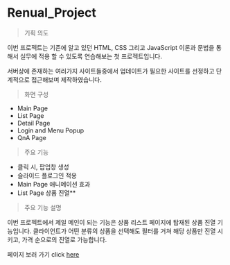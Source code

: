# Renual_Project

> 기획 의도


이번 프로젝트는 기존에 알고 있던 HTML, CSS 그리고 JavaScript 이론과 문법을 통해서 실무에 적용 할 수 있도록 연습해보는 첫 프로젝트입니다. 

서버상에 존재하는 여러가지 사이트들중에서 업데이트가 필요한 사이트를 선정하고 단계적으로 접근해보며 제작하였습니다.

> 화면 구성
* Main Page
* List Page
* Detail Page
* Login and Menu Popup
* QnA Page

>주요 기능
* 클릭 시, 팝업창 생성
* 슬라이드 플로그인 적용
* Main Page 애니메이션 효과
* List Page 상품 진열**


> 주요 기능 설명

이번 프로젝트에서 제일 메인이 되는 기능은 상품 리스트 페이지에 탑재된 상품 진열 기능입니다. 
클라이언트가 어떤 분류의 상품을 선택해도 필터를 거쳐 해당 상품만 진열 시키고, 가격 순으로의 진열로 가능합니다. 


페이지 보러 가기 click [here](https://dlsdk0601.github.io/renualProject_jQuery/)

